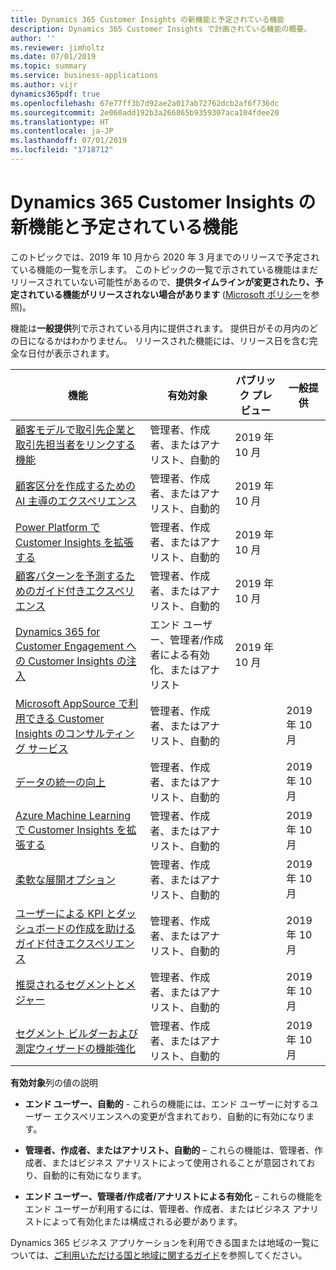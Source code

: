```yaml
---
title: Dynamics 365 Customer Insights の新機能と予定されている機能
description: Dynamics 365 Customer Insights で計画されている機能の概要。
author: ''
ms.reviewer: jimholtz
ms.date: 07/01/2019
ms.topic: summary
ms.service: business-applications
ms.author: vijr
dynamics365pdf: true
ms.openlocfilehash: 67e77ff3b7d92ae2a017ab72762dcb2af6f736dc
ms.sourcegitcommit: 2e060add192b3a266865b9359307aca104fdee20
ms.translationtype: HT
ms.contentlocale: ja-JP
ms.lasthandoff: 07/01/2019
ms.locfileid: "1718712"
---
```

# <a name="whats-new-and-planned-for-dynamics-365-customer-insights"></a>Dynamics 365 Customer Insights の新機能と予定されている機能

このトピックでは、2019 年 10 月から 2020 年 3 月までのリリースで予定されている機能の一覧を示します。 このトピックの一覧で示されている機能はまだリリースされていない可能性があるので、**提供タイムラインが変更されたり、予定されている機能がリリースされない場合があります** ([Microsoft ポリシー](https://go.microsoft.com/fwlink/p/?linkid=2007332)を参照)。

機能は**一般提供**列で示されている月内に提供されます。 提供日がその月内のどの日になるかはわかりません。 リリースされた機能には、リリース日を含む完全な日付が表示されます。 

| 機能    | 有効対象    |  パブリック プレビュー | 一般提供 | 
| ---------- |---------------- | --------------- |-------------- |
| [顧客モデルで取引先企業と取引先担当者をリンクする機能](ability-link-accounts-contacts-customer-model.md) | 管理者、作成者、またはアナリスト、自動的|2019 年 10 月| |  
| [顧客区分を作成するための AI 主導のエクスペリエンス](ai-driven-experience-create-customer-segments.md) | 管理者、作成者、またはアナリスト、自動的|2019 年 10 月| |  
| [Power Platform で Customer Insights を拡張する](extending-customer-insights-power-platform.md) | 管理者、作成者、またはアナリスト、自動的|2019 年 10 月| |  
| [顧客パターンを予測するためのガイド付きエクスペリエンス](guided-experience-predict-customer-patterns.md) | 管理者、作成者、またはアナリスト、自動的|2019 年 10 月| |  
| [Dynamics 365 for Customer Engagement への Customer Insights の注入](infusing-customer-insights-into-dynamics-365-customer-engagement.md) | エンド ユーザー、管理者/作成者による有効化、またはアナリスト|2019 年 10 月| |  
| [Microsoft AppSource で利用できる Customer Insights のコンサルティング サービス](customer-insights-consulting-services-appsource.md) | 管理者、作成者、またはアナリスト、自動的|| 2019 年 10 月|  
| [データの統一の向上](data-unification-improvements.md) | 管理者、作成者、またはアナリスト、自動的|| 2019 年 10 月|  
| [Azure Machine Learning で Customer Insights を拡張する](extend-customer-insights-azure-ml.md) | 管理者、作成者、またはアナリスト、自動的|| 2019 年 10 月|  
| [柔軟な展開オプション](flexible-deployment-options.md) | 管理者、作成者、またはアナリスト、自動的|| 2019 年 10 月|  
| [ユーザーによる KPI とダッシュボードの作成を助けるガイド付きエクスペリエンス](guided-experience-helps-users-create-kpis-dashboards.md) | 管理者、作成者、またはアナリスト、自動的|| 2019 年 10 月|  
| [推奨されるセグメントとメジャー](recommended-segments-measures.md) | 管理者、作成者、またはアナリスト、自動的|| 2019 年 10 月|  
| [セグメント ビルダーおよび測定ウィザードの機能強化](segment-builder-measures-wizard-enhancements.md) | 管理者、作成者、またはアナリスト、自動的|| 2019 年 10 月|  

**有効対象**列の値の説明

- **エンド ユーザー、自動的** - これらの機能には、エンド ユーザーに対するユーザー エクスペリエンスへの変更が含まれており、自動的に有効になります。

- **管理者、作成者、またはアナリスト、自動的** – これらの機能は、管理者、作成者、またはビジネス アナリストによって使用されることが意図されており、自動的に有効になります。

- **エンド ユーザー、管理者/作成者/アナリストによる有効化** – これらの機能をエンド ユーザーが利用するには、管理者、作成者、またはビジネス アナリストによって有効化または構成される必要があります。

Dynamics 365 ビジネス アプリケーションを利用できる国または地域の一覧については、[ご利用いただける国と地域に関するガイド](https://aka.ms/dynamics_365_international_availability_deck)を参照してください。